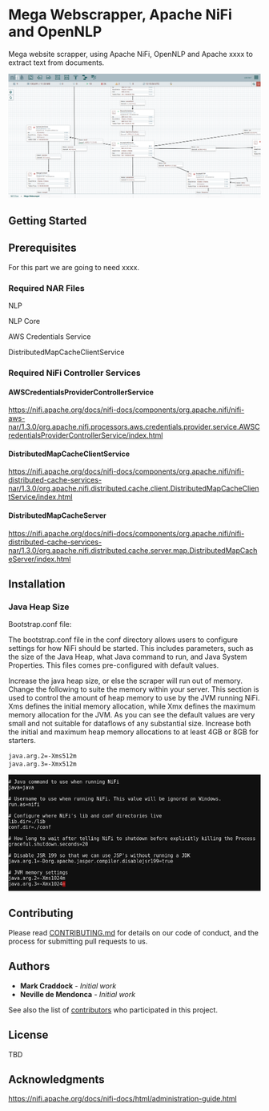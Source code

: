 # Mega Webscrapper, Apache NiFi and OpenNLP

Mega website scrapper, using Apache NiFi, OpenNLP and Apache xxxx to extract text from documents.

![Apache NiFi/Mega Webscraper](https://github.com/UNGlobalPlatform/mega-webscrapper/blob/master/docs/nifi-mega-webscraper.png?raw=true)

## Getting Started

## Prerequisites

For this part we are going to need xxxx.

### Required NAR Files

NLP

NLP Core


AWS Credentials Service

DistributedMapCacheClientService

### Required NiFi Controller Services

#### AWSCredentialsProviderControllerService

https://nifi.apache.org/docs/nifi-docs/components/org.apache.nifi/nifi-aws-nar/1.3.0/org.apache.nifi.processors.aws.credentials.provider.service.AWSCredentialsProviderControllerService/index.html

#### DistributedMapCacheClientService

https://nifi.apache.org/docs/nifi-docs/components/org.apache.nifi/nifi-distributed-cache-services-nar/1.3.0/org.apache.nifi.distributed.cache.client.DistributedMapCacheClientService/index.html

#### DistributedMapCacheServer

https://nifi.apache.org/docs/nifi-docs/components/org.apache.nifi/nifi-distributed-cache-services-nar/1.3.0/org.apache.nifi.distributed.cache.server.map.DistributedMapCacheServer/index.html

## Installation

### Java Heap Size

Bootstrap.conf file:

The bootstrap.conf file in the conf directory allows users to configure settings for how NiFi should be started. This includes parameters, such as the size of the Java Heap, what Java command to run, and Java System Properties. This files comes pre-configured with default values.

Increase the java heap size, or else the scraper will run out of memory. Change the following to suite the memory within your server. This section is used to control the amount of heap memory to use by the JVM running NiFi. Xms defines the initial memory allocation, while Xmx defines the maximum memory allocation for the JVM. As you can see the default values are very small and not suitable for dataflows of any substantial size. Increase both the initial and maximum heap memory allocations to at least 4GB or 8GB for starters.

```
java.arg.2=-Xms512m
java.arg.3=-Xmx512m
```

![Apache NiFi/Java Heap Size](https://github.com/UNGlobalPlatform/mega-webscrapper/blob/master/docs/nifi-javahelp.png?raw=true)

## Contributing

Please read [CONTRIBUTING.md](https://gist.github.com/PurpleBooth/b24679402957c63ec426) for details on our code of conduct, and the process for submitting pull requests to us.

## Authors

* **Mark Craddock** - *Initial work*
* **Neville de Mendonca** - *Initial work*

See also the list of [contributors](https://github.com/your/project/contributors) who participated in this project.

## License

TBD

## Acknowledgments

https://nifi.apache.org/docs/nifi-docs/html/administration-guide.html
